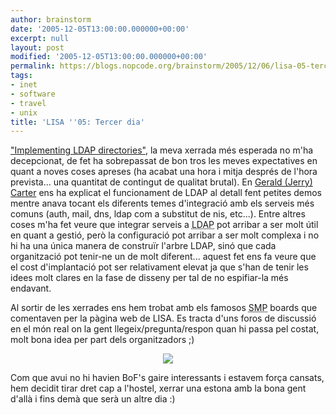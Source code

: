 ```yaml
---
author: brainstorm
date: '2005-12-05T13:00:00.000000+00:00'
excerpt: null
layout: post
modified: '2005-12-05T13:00:00.000000+00:00'
permalink: https://blogs.nopcode.org/brainstorm/2005/12/06/lisa-05-tercer-dia/
tags:
- inet
- software
- travel
- unix
title: 'LISA ''05: Tercer dia'
---
```


["Implementing LDAP directories"][1], la meva xerrada més esperada no m'ha decepcionat, de fet ha sobrepassat de bon tros les meves expectatives en quant a noves coses apreses (ha acabat una hora i mitja després de l'hora prevista... una quantitat de contingut de qualitat brutal). En [Gerald (Jerry) Carter][2] ens ha explicat el funcionament de LDAP al detall fent petites demos mentre anava tocant els diferents temes d'integració amb els serveis més comuns (auth, mail, dns, ldap com a substitut de nis, etc...). Entre altres coses m'ha fet veure que integrar serveis a <acronym title="Lightweight Directory Access Protocol">LDAP</acronym> pot arribar a ser molt útil en quant a gestió, però la configuració pot arribar a ser molt complexa i no hi ha una única manera de construïr l'arbre LDAP, sinó que cada organització pot tenir-ne un de molt diferent... aquest fet ens fa veure que el cost d'implantació pot ser relativament elevat ja que s'han de tenir les idees molt clares en la fase de disseny per tal de no espifiar-la més endavant.

Al sortir de les xerrades ens hem trobat amb els famosos <acronym title="Solve My Problem">SMP</acronym> boards que comentaven per la pàgina web de LISA. Es tracta d'uns foros de discussió en el món real on la gent llegeix/pregunta/respon quan hi passa pel costat, molt bona idea per part dels organitzadors ;) 

<center>
  <img src="https://blogs.nopcode.org/brainstorm/wp-content/images/thumb-smp_board.jpg" />
</center>

Com que avui no hi havien BoF's gaire interessants i estavem força cansats, hem decidit tirar dret cap a l'hostel, xerrar una estona amb la bona gent d'allà i fins demà que serà un altre dia :)

 [1]: https://www.usenix.org/events/lisa05/training/tutonefile.html#t6
 [2]: https://www.plainjoe.org/